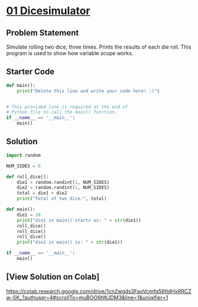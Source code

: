 # [01 Dicesimulator](https://colab.research.google.com/drive/1cn2wgds3FaoVcmfq56tIdHxRRCZw-SK_?authuser=4#scrollTo=muBOO6tWJDM3&line=21&uniqifier=1)

## Problem Statement

Simulate rolling two dice, three times. Prints the results of each die roll. This program is used to show how variable scope works.

## Starter Code

```python
def main():
    print("Delete this line and write your code here! :)")


# This provided line is required at the end of
# Python file to call the main() function.
if __name__ == '__main__':
    main()
```

## Solution

```python
import random

NUM_SIDES = 6

def roll_dice():
    die1 = random.randint(1, NUM_SIDES)
    die2 = random.randint(1, NUM_SIDES)
    total = die1 + die2
    print("Total of two dice:", total)

def main():
    die1 = 10
    print("die1 in main() starts as: " + str(die1))
    roll_dice()
    roll_dice()
    roll_dice()
    print("die1 in main() is: " + str(die1))

if __name__ == '__main__':
    main()
```

## [View Solution on Colab]
https://colab.research.google.com/drive/1cn2wgds3FaoVcmfq56tIdHxRRCZw-SK_?authuser=4#scrollTo=muBOO6tWJDM3&line=1&uniqifier=1

